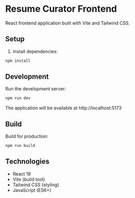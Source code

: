 # Resume Curator Frontend

React frontend application built with Vite and Tailwind CSS.

## Setup

1. Install dependencies:
```bash
npm install
```

## Development

Run the development server:
```bash
npm run dev
```

The application will be available at http://localhost:5173

## Build

Build for production:
```bash
npm run build
```

## Technologies

- React 18
- Vite (build tool)
- Tailwind CSS (styling)
- JavaScript (ES6+)